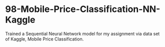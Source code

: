 # 98-Mobile-Price-Classification-NN-Kaggle
Trained a Sequential Neural Network model for my assignment via data set of Kaggle, Mobile Price Classification.
